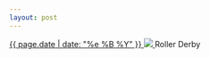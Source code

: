 ```yaml
---
layout: post
---
```


<p>
  <a href="/369">
    <time>{{ page.date | date: "%e %B %Y" }}</time>
    <img src="https://s3.amazonaws.com/life.aaronjgreenberg.com/369.jpg">
  </a>
  Roller Derby
</p>
